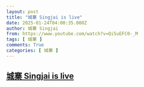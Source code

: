 ```yaml
---
layout: post
title: "城寨 Singjai is live"
date: 2025-01-24T04:00:35.000Z
author: 城寨 Singjai
from: https://www.youtube.com/watch?v=Qi5uEFC0-_M
tags: [ 城寨 ]
comments: True
categories: [ 城寨 ]
---
```

<!--1737691235000-->
[城寨 Singjai is live](https://www.youtube.com/watch?v=Qi5uEFC0-_M)
------

<div>

</div>
